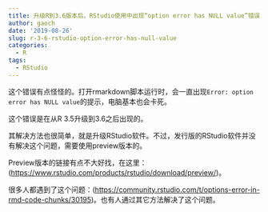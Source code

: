 ```yaml
---
title: 升级R到3.6版本后，RStudio使用中出现“option error has NULL value”错误
author: gaoch
date: '2019-08-26'
slug: r-3-6-rstudio-option-error-has-null-value
categories:
  - R
tags:
  - RStudio
---
```


这个错误有点怪怪的。打开rmarkdown脚本运行时，会一直出现`Error: option error has NULL value`的提示，电脑基本也会卡死。

这个错误是在从R 3.5升级到3.6之后出现的。

其解决方法也很简单，就是升级RStudio软件。不过，发行版的RStudio软件并没有解决这个问题，需要使用preview版本的。

Preview版本的链接有点不大好找，在这里：(https://www.rstudio.com/products/rstudio/download/preview/)。

很多人都遇到了这个问题：(https://community.rstudio.com/t/options-error-in-rmd-code-chunks/30195)。也有人通过其它方法解决了这个问题。

